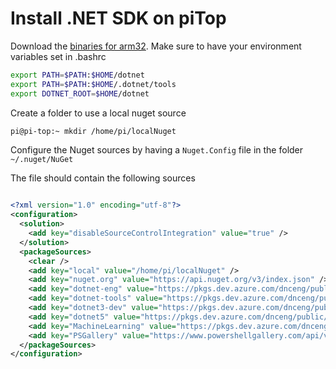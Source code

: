 # Install .NET SDK on piTop

Download the [binaries for arm32](https://dotnet.microsoft.com/download/dotnet-core/thank-you/sdk-3.1.301-linux-arm32-binaries).
Make sure to have your environment variables set in .bashrc
```sh
export PATH=$PATH:$HOME/dotnet
export PATH=$PATH:$HOME/.dotnet/tools
export DOTNET_ROOT=$HOME/dotnet
```

Create a folder to use a local nuget source
```sh
pi@pi-top:~ mkdir /home/pi/localNuget
```

Configure the Nuget sources by having a ```Nuget.Config``` file in the folder ```~/.nuget/NuGet```

The file should contain the following sources
```xml

<?xml version="1.0" encoding="utf-8"?>
<configuration>
  <solution>
    <add key="disableSourceControlIntegration" value="true" />
  </solution>
  <packageSources>
    <clear />
    <add key="local" value="/home/pi/localNuget" />
    <add key="nuget.org" value="https://api.nuget.org/v3/index.json" />
    <add key="dotnet-eng" value="https://pkgs.dev.azure.com/dnceng/public/_packaging/dotnet-eng/nuget/v3/index.json" />
    <add key="dotnet-tools" value="https://pkgs.dev.azure.com/dnceng/public/_packaging/dotnet-tools/nuget/v3/index.json" />
    <add key="dotnet3-dev" value="https://pkgs.dev.azure.com/dnceng/public/_packaging/dotnet3.1/nuget/v3/index.json" />
    <add key="dotnet5" value="https://pkgs.dev.azure.com/dnceng/public/_packaging/dotnet5/nuget/v3/index.json" />
    <add key="MachineLearning" value="https://pkgs.dev.azure.com/dnceng/public/_packaging/MachineLearning/nuget/v3/index.json" />
    <add key="PSGallery" value="https://www.powershellgallery.com/api/v2/" />
  </packageSources>
</configuration>

```
